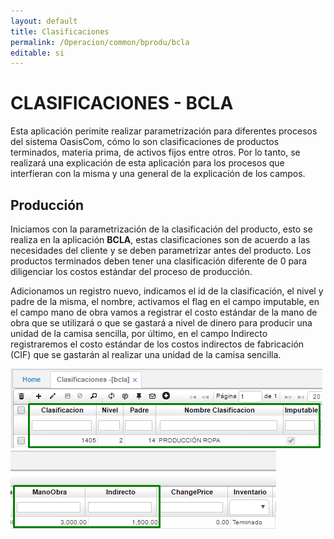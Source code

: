 ```yaml
---
layout: default
title: Clasificaciones
permalink: /Operacion/common/bprodu/bcla
editable: si
---
```


# CLASIFICACIONES - BCLA

Esta aplicación perimite realizar parametrización para diferentes procesos del sistema OasisCom, cómo lo son clasificaciones de productos terminados, materia prima, de activos fijos entre otros. Por lo tanto, se realizará una explicación de esta aplicación para los procesos que interfieran con la misma y una general de la explicación de los campos.

## Producción

Iniciamos con la parametrización de la clasificación del producto, esto se realiza en la aplicación **BCLA**, estas clasificaciones son de acuerdo a las necesidades del cliente y se deben parametrizar antes del producto. Los productos terminados deben tener una clasificación diferente de 0 para diligenciar los costos estándar del proceso de producción.  

Adicionamos un registro nuevo, indicamos el id de la clasificación, el nivel y padre de la misma, el nombre, activamos el flag en el campo imputable, en el campo mano de obra vamos a registrar el costo estándar de la mano de obra que se utilizará o que se gastará a nivel de dinero para producir una unidad de la camisa sencilla, por último, en el campo Indirecto registraremos el costo estándar de los costos indirectos de fabricación (CIF) que se gastarán al realizar una unidad de la camisa sencilla.  


![](bcla1.png)![](bcla2.png)








